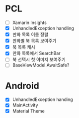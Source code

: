 # PCL
- [ ] Xamarin Insights
- [x] UnhandledException handling
- [x] 만화 목록 이름 정렬
- [x] 만화별 북 목록 보여주기
- [x] 북 목록 캐시
- [x] 만화 목록에서 SearchBar
- [ ] 북 선택시 첫 이미지 보여주기
- [ ] BaseViewModel.AwaitSafe?

# Android
- [x] UnhandledException handing
- [x] MainActivity
- [x] Material Theme
